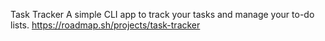 Task Tracker
A simple CLI app to track your tasks and manage your to-do lists.
https://roadmap.sh/projects/task-tracker

